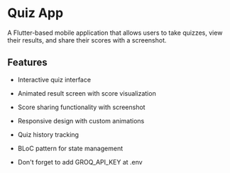 # Quiz App

A Flutter-based mobile application that allows users to take quizzes, view their results, and share their scores with a screenshot.

## Features

- Interactive quiz interface
- Animated result screen with score visualization
- Score sharing functionality with screenshot
- Responsive design with custom animations
- Quiz history tracking
- BLoC pattern for state management

- Don't forget to add GROQ_API_KEY at .env
